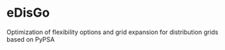 # eDisGo
Optimization of flexibility options and grid expansion for distribution grids based on PyPSA
